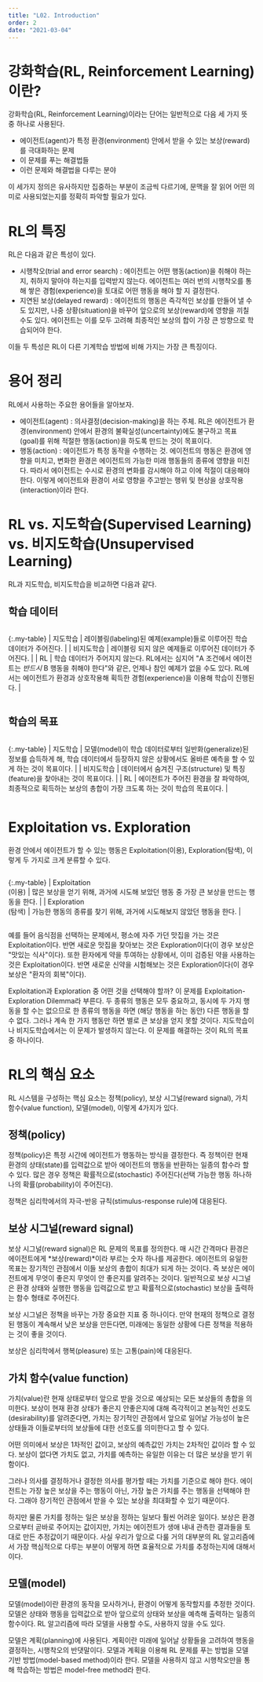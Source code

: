 ```yaml
---
title: "L02. Introduction"
order: 2
date: "2021-03-04"
---
```


# 강화학습(RL, Reinforcement Learning)이란?

강화학습(RL, Reinforcement Learning)이라는 단어는 일반적으로 다음 세 가지 뜻 중 하나로 사용된다.

- 에이전트(agent)가 특정 환경(environment) 안에서 받을 수 있는 보상(reward)를 극대화하는 문제
- 이 문제를 푸는 해결법들
- 이런 문제와 해결법을 다루는 분야

이 세가지 정의은 유사하지만 집중하는 부분이 조금씩 다르기에, 문맥을 잘 읽어 어떤 의미로 사용되었는지를 정확히 파악할 필요가 있다.

# RL의 특징

RL은 다음과 같은 특성이 있다.

- 시행착오(trial and error search) : 에이전트는 어떤 행동(action)을 취해야 하는지, 취하지 말아야 하는지를 입력받지 않는다. 에이전트는 여러 번의 시행착오를 통해 쌓은 경험(experience)을 토대로 어떤 행동을 해야 할 지 결정한다.
- 지연된 보상(delayed reward) : 에이전트의 행동은 즉각적인 보상를 만들어 낼 수도 있지만, 나중 상황(situation)을 바꾸어 앞으로의 보상(reward)에 영향을 끼칠 수도 있다. 에이전트는 이를 모두 고려해 최종적인 보상의 합이 가장 큰 방향으로 학습되어야 한다.

이들 두 특성은 RL이 다른 기계학습 방법에 비해 가지는 가장 큰 특징이다.

# 용어 정리

RL에서 사용하는 주요한 용어들을 알아보자.

- 에이전트(agent) : 의사결정(decision-making)을 하는 주체. RL은 에이전트가 환경(environment) 안에서 환경의 불확실성(uncertainty)에도 불구하고 목표(goal)를 위해 적절한 행동(action)을 하도록 만드는 것이 목표이다.
- 행동(action) : 에이전트가 특정 동작을 수행하는 것. 에이전트의 행동은 환경에 영향을 미치고, 변화한 환경은 에이전트의 가능한 미래 행동들의 종류에 영향을 미친다. 따라서 에이전트는 수시로 환경의 변화를 감시해야 하고 이에 적절이 대응해야 한다. 이렇게 에이전트와 환경이 서로 영향을 주고받는 행위 및 현상을 상호작용(interaction)이라 한다.

# RL vs. 지도학습(Supervised Learning) vs. 비지도학습(Unsupervised Learning) 

RL과 지도학습, 비지도학습을 비교하면 다음과 같다.

## 학습 데이터

<div class="table-wrapper" markdown="block">

{:.my-table}
| 지도학습 | 레이블링(labeling)된 예제(example)들로 이루어진 학습 데이터가 주어진다. |
| 비지도학습 | 레이블링 되지 않은 예제들로 이루어진 데이터가 주어진다. |
| RL | 학습 데이터가 주어지지 않는다. RL에서는 심지어 "A 조건에서 에이전트는 *반드시* B 행동을 취해야 한다"와 같은, 언제나 참인 예제가 없을 수도 있다. RL에서는 에이전트가 환경과 상호작용해 획득한 경험(experience)을 이용해 학습이 진행된다. |

</div>

## 학습의 목표

<div class="table-wrapper" markdown="block">

{:.my-table}
| 지도학습 | 모델(model)이 학습 데이터로부터 일반화(generalize)된 정보를 습득하게 해, 학습 데이터에서 등장하지 않은 상황에서도 올바른 예측을 할 수 있게 하는 것이 목표이다. |
| 비지도학습 | 데이터에서 숨겨진 구조(structure) 및 특징(feature)을 찾아내는 것이 목표이다. |
| RL | 에이전트가 주어진 환경을 잘 파악하여, 최종적으로 획득하는 보상의 총합이 가장 크도록 하는 것이 학습의 목표이다. |

</div>

# Exploitation vs. Exploration

환경 안에서 에이전트가 할 수 있는 행동은 Exploitation(이용), Exploration(탐색), 이렇게 두 가지로 크게 분류할 수 있다.

<div class="table-wrapper" markdown="block">

{:.my-table}
| Exploitation<br/>(이용) | 많은 보상을 얻기 위해, 과거에 시도해 보았던 행동 중 가장 큰 보상을 만드는 행동을 한다. |
| Exploration<br/>(탐색) | 가능한 행동의 종류를 찾기 위해, 과거에 시도해보지 않았던 행동을 한다. |

</div>

예를 들어 음식점을 선택하는 문제에서, 평소에 자주 가던 맛집을 가는 것은 Exploitation이다. 반면 새로운 맛집을 찾아보는 것은 Exploration이다(이 경우 보상은 "맛있는 식사"이다). 또한 환자에게 약을 투여하는 상황에서, 이미 검증된 약을 사용하는 것은 Exploitation이다. 반면 새로운 신약을 시험해보는 것은 Exploration이다(이 경우 보상은 "환자의 회복"이다).

Exploitation과 Exploration 중 어떤 것을 선택해야 할까? 이 문제를 Exploitation-Exploration Dilemma라 부른다. 두 종류의 행동은 모두 중요하고, 동시에 두 가지 행동을 할 수는 없으므로 한 종류의 행동을 하면 (해당 행동을 하는 동안) 다른 행동을 할 수 없다. 그러나 계속 한 가지 행동만 하면 별로 큰 보상을 얻지 못할 것이다. 지도학습이나 비지도학습에서는 이 문제가 발생하지 않는다. 이 문제를 해결하는 것이 RL의 목표 중 하나이다.

# RL의 핵심 요소

RL 시스템을 구성하는 핵심 요소는 정책(policy), 보상 시그널(reward signal), 가치 함수(value function), 모델(model), 이렇게 4가지가 있다.

## 정책(policy)

정책(policy)은 특정 시간에 에이전트가 행동하는 방식을 결정한다. 즉 정책이란 현재 환경의 상태(state)를 입력값으로 받아 에이전트의 행동을 반환하는 일종의 함수라 할 수 있다. 많은 경우 정책은 확률적으로(stochastic) 주어진다(선택 가능한 행동 하나하나의 확률(probability)이 주어진다).

정책은 심리학에서의 자극-반응 규칙(stimulus-response rule)에 대응된다.

## 보상 시그널(reward signal)

보상 시그널(reward signal)은 RL 문제의 목표를 정의한다. 매 시간 간격마다 환경은 에이전트에게 *보상(reward)*이라 부르는 숫자 하나를 제공한다. 에이전트의 유일한 목표는 장기적인 관점에서 이들 보상의 총합이 최대가 되게 하는 것이다. 즉 보상은 에이전트에게 무엇이 좋은지 무엇이 안 좋은지를 알려주는 것이다. 일반적으로 보상 시그널은 환경 상태와 실행한 행동을 입력값으로 받고 확률적으로(stochastic) 보상을 출력하는 함수 형태로 주어진다.

보상 시그널은 정책을 바꾸는 가장 중요한 지표 중 하나이다. 만약 현재의 정책으로 결정된 행동이 계속해서 낮은 보상을 만든다면, 미래에는 동일한 상황에 다른 정책을 적용하는 것이 좋을 것이다.

보상은 심리학에서 행복(pleasure) 또는 고통(pain)에 대응된다.

## 가치 함수(value function)

가치(value)란 현재 상태로부터 앞으로 받을 것으로 예상되는 모든 보상들의 총합을 의미한다. 보상이 현재 환경 상태가 좋은지 안좋은지에 대해 즉각적이고 본능적인 선호도(desirability)를 알려준다면, 가치는 장기적인 관점에서 앞으로 일어날 가능성이 높은 상태들과 이들로부터의 보상들에 대한 선호도를 의미한다고 할 수 있다. 

어떤 의미에서 보상은 1차적인 값이고, 보상의 예측값인 가치는 2차적인 값이라 할 수 있다. 보상이 없다면 가치도 없고, 가치를 예측하는 유일한 이유는 더 많은 보상을 받기 위함이다.

그러나 의사를 결정하거나 결정한 의사를 평가할 때는 가치를 기준으로 해야 한다. 에이전트는 가장 높은 보상을 주는 행동이 아닌, 가장 높은 가치를 주는 행동을 선택해야 한다. 그래야 장기적인 관점에서 받을 수 있는 보상을 최대화할 수 있기 때문이다.

하지만 물론 가치를 정하는 일은 보상을 정하는 일보다 훨씬 어려운 일이다. 보상은 환경으로부터 곧바로 주어지는 값이지만, 가치는 에이전트가 생애 내내 관측한 결과들을 토대로 만든 추정값이기 때문이다. 사실 우리가 앞으로 다룰 거의 대부분의 RL 알고리즘에서 가장 핵심적으로 다루는 부분이 어떻게 하면 효율적으로 가치를 추정하는지에 대해서이다.

## 모델(model)

모델(model)이란 환경의 동작을 모사하거나, 환경이 어떻게 동작할지를 추정한 것이다. 모델은 상태와 행동을 입력값으로 받아 앞으로의 상태와 보상을 예측해 출력하는 일종의 함수이다. RL 알고리즘에 따라 모델을 사용할 수도, 사용하지 않을 수도 있다.

모델은 계획(planning)에 사용된다. 계획이란 미래에 일어날 상황들을 고려하여 행동을 결정하는, 시행착오의 반댓말이다. 모델과 계획을 이용해 RL 문제를 푸는 방법을 모델 기반 방법(model-based method)이라 한다. 모델을 사용하지 않고 시행착오만을 통해 학습하는 방법은 model-free method라 한다.

<style>
.table-wrapper {
    overflow-x: auto;
}

table.my-table {
    border-collapse: collapse;
    margin-bottom: 1em;
    min-width: 400px;
}

table.my-table tbody tr td {
    padding-top: 0.5em;
    padding-bottom: 0.5em;
    padding-left: 0.5em;
    padding-right: 0.5em;
    border-top: 1px solid #888888;
    border-left: 1px solid #888888;
    border-right: 1px solid #888888;
    border-bottom: 1px solid #888888;
}

table.my-table tbody tr td:first-child {
    white-space: nowrap;
    text-align: center;
    background-color: lightblue;
}

table.my-table tbody tr td:last-child {
    width: 100%;
}
</style>